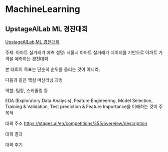 # MachineLearning

## UpstageAILab ML 경진대회

[UpstageAILab ML 경진대회](./UpstageAILab_Competition)

주제: 아파트 실거래가 예측
설명:
서울시 아파트 실거래가 데이터를 기반으로 아파트 가격을 예측하는 경진대회

본 대회의 목표는 단순히 순위를 올리는 것이 아니라, 

다음과 같은 핵심 머신러닝 과정

역할: 팀장, 스케줄링 등

EDA (Exploratory Data Analysis), Feature Engineering, Model Selection, Training & Validation, Test prediction & Feature Importance을 이해하는 것이 주 목적 

대회 주소
https://stages.ai/en/competitions/355/overview/description

대회 결과

대회 후기
